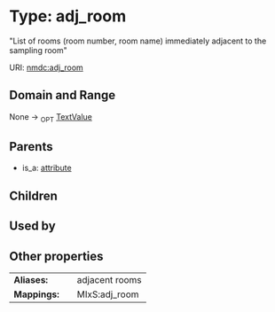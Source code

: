 
# Type: adj_room


"List of rooms (room number, room name) immediately adjacent to the sampling room"

URI: [nmdc:adj_room](https://microbiomedata/meta/adj_room)


## Domain and Range

None ->  <sub>OPT</sub> [TextValue](TextValue.md)

## Parents

 *  is_a: [attribute](attribute.md)

## Children


## Used by


## Other properties

|  |  |  |
| --- | --- | --- |
| **Aliases:** | | adjacent rooms |
| **Mappings:** | | MIxS:adj_room |


